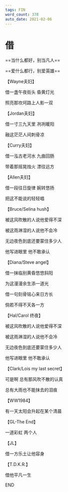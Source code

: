 ```yaml
---
tags: FIN
word_count: 378
auto_date: 2021-02-06
---
```


# 借

==当什么都好，别当凡人==

==爱什么都行，别爱英雄==

【Wayne夫妇】

借一盏午夜街头 昏黄灯光

照亮那坎坷路上人影一双

【Jordan夫妇】

借一寸三九天里 冽冽暖阳

融这茫茫人间刺骨凉

【Curry夫妇】

借一泓古老河水 九曲回肠

带着那摇晃烛火 漂往远方

【Allen夫妇】

借一段往日旋律 婉转悠扬

把这不能说的轻轻唱

【Bruce/Selina hush】

被这风吹散的人说他爱得不深

被这雨淋湿的人说他不会冷

无边夜色到底还要蒙住多少人

他写进眼里 他不敢承认

【Diana/Steve angel】

借一抹临别黄昏悠悠斜阳

为这漫漫余生添一道光

借一句刻骨铭心来日方长

倘若不得不天各一方

【Hal/Carol 终夜】

被这风吹散的人说他爱得不深

被这雨淋湿的人说他不会冷

无边夜色到底还要蒙住多少人

他写进眼里 他不敢承认

【Clark/Lois my last secret】

可是啊 总有那风吹不散的认真

总有大雨也不能抹去的泪痕

【WW1984】

有一天太阳会升起在某个清晨

【GL-The End】

一道彩虹 两个人

【JL】

借一方乐土让他容身

【T.D.K.R.】

借他平凡一生

END
